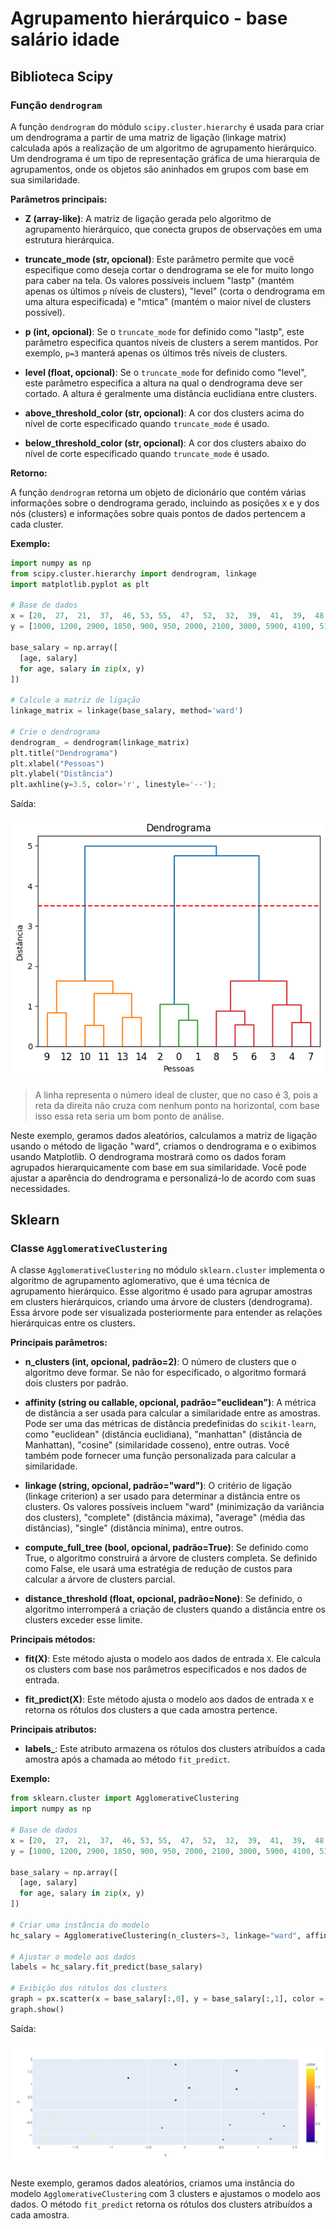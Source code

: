 # Agrupamento hierárquico - base salário idade

## Biblioteca Scipy

### Função `dendrogram`

A função `dendrogram` do módulo `scipy.cluster.hierarchy` é usada para criar um dendrograma a partir de uma matriz de ligação (linkage matrix) calculada após a realização de um algoritmo de agrupamento hierárquico. Um dendrograma é um tipo de representação gráfica de uma hierarquia de agrupamentos, onde os objetos são aninhados em grupos com base em sua similaridade.

**Parâmetros principais:**

- **Z (array-like)**: A matriz de ligação gerada pelo algoritmo de agrupamento hierárquico, que conecta grupos de observações em uma estrutura hierárquica.

- **truncate_mode (str, opcional)**: Este parâmetro permite que você especifique como deseja cortar o dendrograma se ele for muito longo para caber na tela. Os valores possíveis incluem "lastp" (mantém apenas os últimos `p` níveis de clusters), "level" (corta o dendrograma em uma altura especificada) e "mtica" (mantém o maior nível de clusters possível).

- **p (int, opcional)**: Se o `truncate_mode` for definido como "lastp", este parâmetro especifica quantos níveis de clusters a serem mantidos. Por exemplo, `p=3` manterá apenas os últimos três níveis de clusters.

- **level (float, opcional)**: Se o `truncate_mode` for definido como "level", este parâmetro especifica a altura na qual o dendrograma deve ser cortado. A altura é geralmente uma distância euclidiana entre clusters.

- **above_threshold_color (str, opcional)**: A cor dos clusters acima do nível de corte especificado quando `truncate_mode` é usado.

- **below_threshold_color (str, opcional)**: A cor dos clusters abaixo do nível de corte especificado quando `truncate_mode` é usado.

**Retorno:**

A função `dendrogram` retorna um objeto de dicionário que contém várias informações sobre o dendrograma gerado, incluindo as posições x e y dos nós (clusters) e informações sobre quais pontos de dados pertencem a cada cluster.

**Exemplo:**

```python
import numpy as np
from scipy.cluster.hierarchy import dendrogram, linkage
import matplotlib.pyplot as plt

# Base de dados
x = [20,  27,  21,  37,  46, 53, 55,  47,  52,  32,  39,  41,  39,  48,  48]
y = [1000, 1200, 2900, 1850, 900, 950, 2000, 2100, 3000, 5900, 4100, 5100, 7000, 5000, 6500]

base_salary = np.array([
  [age, salary]
  for age, salary in zip(x, y)
])

# Calcule a matriz de ligação
linkage_matrix = linkage(base_salary, method='ward')

# Crie o dendrograma
dendrogram_ = dendrogram(linkage_matrix)
plt.title("Dendrograma")
plt.xlabel("Pessoas")
plt.ylabel("Distância")
plt.axhline(y=3.5, color='r', linestyle='--');
```

Saída:

![](./assets/exemplo-dendrograma.png)

> A linha representa o número ideal de cluster, que no caso é 3, pois a reta da direita não cruza com nenhum ponto na horizontal, com base isso essa reta seria um bom ponto de análise.

Neste exemplo, geramos dados aleatórios, calculamos a matriz de ligação usando o método de ligação "ward", criamos o dendrograma e o exibimos usando Matplotlib. O dendrograma mostrará como os dados foram agrupados hierarquicamente com base em sua similaridade. Você pode ajustar a aparência do dendrograma e personalizá-lo de acordo com suas necessidades.

## Sklearn

### Classe `AgglomerativeClustering`

A classe `AgglomerativeClustering` no módulo `sklearn.cluster` implementa o algoritmo de agrupamento aglomerativo, que é uma técnica de agrupamento hierárquico. Esse algoritmo é usado para agrupar amostras em clusters hierárquicos, criando uma árvore de clusters (dendrograma). Essa árvore pode ser visualizada posteriormente para entender as relações hierárquicas entre os clusters.

**Principais parâmetros:**

- **n_clusters (int, opcional, padrão=2)**: O número de clusters que o algoritmo deve formar. Se não for especificado, o algoritmo formará dois clusters por padrão.

- **affinity (string ou callable, opcional, padrão="euclidean")**: A métrica de distância a ser usada para calcular a similaridade entre as amostras. Pode ser uma das métricas de distância predefinidas do `scikit-learn`, como "euclidean" (distância euclidiana), "manhattan" (distância de Manhattan), "cosine" (similaridade cosseno), entre outras. Você também pode fornecer uma função personalizada para calcular a similaridade.

- **linkage (string, opcional, padrão="ward")**: O critério de ligação (linkage criterion) a ser usado para determinar a distância entre os clusters. Os valores possíveis incluem "ward" (minimização da variância dos clusters), "complete" (distância máxima), "average" (média das distâncias), "single" (distância mínima), entre outros.

- **compute_full_tree (bool, opcional, padrão=True)**: Se definido como True, o algoritmo construirá a árvore de clusters completa. Se definido como False, ele usará uma estratégia de redução de custos para calcular a árvore de clusters parcial.

- **distance_threshold (float, opcional, padrão=None)**: Se definido, o algoritmo interromperá a criação de clusters quando a distância entre os clusters exceder esse limite.

**Principais métodos:**

- **fit(X)**: Este método ajusta o modelo aos dados de entrada `X`. Ele calcula os clusters com base nos parâmetros especificados e nos dados de entrada.

- **fit_predict(X)**: Este método ajusta o modelo aos dados de entrada `X` e retorna os rótulos dos clusters a que cada amostra pertence.

**Principais atributos:**

- **labels_**: Este atributo armazena os rótulos dos clusters atribuídos a cada amostra após a chamada ao método `fit_predict`.

**Exemplo:**

```python
from sklearn.cluster import AgglomerativeClustering
import numpy as np

# Base de dados
x = [20,  27,  21,  37,  46, 53, 55,  47,  52,  32,  39,  41,  39,  48,  48]
y = [1000, 1200, 2900, 1850, 900, 950, 2000, 2100, 3000, 5900, 4100, 5100, 7000, 5000, 6500]

base_salary = np.array([
  [age, salary]
  for age, salary in zip(x, y)
])

# Criar uma instância do modelo
hc_salary = AgglomerativeClustering(n_clusters=3, linkage="ward", affinity="euclidean")

# Ajustar o modelo aos dados
labels = hc_salary.fit_predict(base_salary)

# Exibição dos rótulos dos clusters
graph = px.scatter(x = base_salary[:,0], y = base_salary[:,1], color = labels)
graph.show()
```

Saída:

![](./assets/exemplo-labels-agrupamento-hierarquico.png)

Neste exemplo, geramos dados aleatórios, criamos uma instância do modelo `AgglomerativeClustering` com 3 clusters e ajustamos o modelo aos dados. O método `fit_predict` retorna os rótulos dos clusters atribuídos a cada amostra.